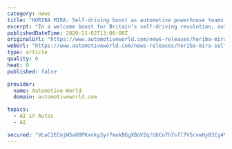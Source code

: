 ```yaml
---
category: news
title: "HORIBA MIRA: Self-driving boost as automotive powerhouse teams up with Vodafone to deploy 5G at Midlands headquarters"
excerpt: "In a welcome boost for Britain’s self-driving revolution, automotive powerhouse HORIBA MIRA is teaming up with Vodafone to bring 5G to its Midlands headquarters. Home to one of the world’s most advanced set of facilities for engineering self-driving vehicles,"
publishedDateTime: 2020-11-02T13:06:00Z
originalUrl: "https://www.automotiveworld.com/news-releases/horiba-mira-self-driving-boost-as-automotive-powerhouse-teams-up-with-vodafone-to-deploy-5g-at-midlands-headquarters/"
webUrl: "https://www.automotiveworld.com/news-releases/horiba-mira-self-driving-boost-as-automotive-powerhouse-teams-up-with-vodafone-to-deploy-5g-at-midlands-headquarters/"
type: article
quality: 0
heat: 0
published: false

provider:
  name: Automotive World
  domain: automotiveworld.com

topics:
  - AI in Autos
  - AI

secured: "VLwC2ECmjW5aO8PKxnky3yr7mokBGgXBoV2q/UbCo7h7sfl7V5cvwHy03Cg49kuSYtg0/lkDq6+NS4GvDapfIlwEyvKULjmiHP8p5k4pVDGSNDS3AXsSv8E8ofjDxWvBUvqnvlSOmuMwIYIs+tsyRRI6rYhveNFbRHdUrcKX2PcTHGN/CD8EfeH4UHYJmJzL1hoLiQUXgrgKBA6WGdZxsl76chYrf71u/1fIkKnMWkVAfII5F7k/2pqu/RnI6vQECQ9plWrnZUGtbhGsh6HHh0VXFdVtQtG1dSC48+5wd8KvTQRgP82nExusG81fovOYtTfwp9BLLWLmBud2Ab7Na67uhcXHwrVZbYwpaAUgbDQ=;c1MDY4r9RuF54zU+M5DVmw=="
---
```


